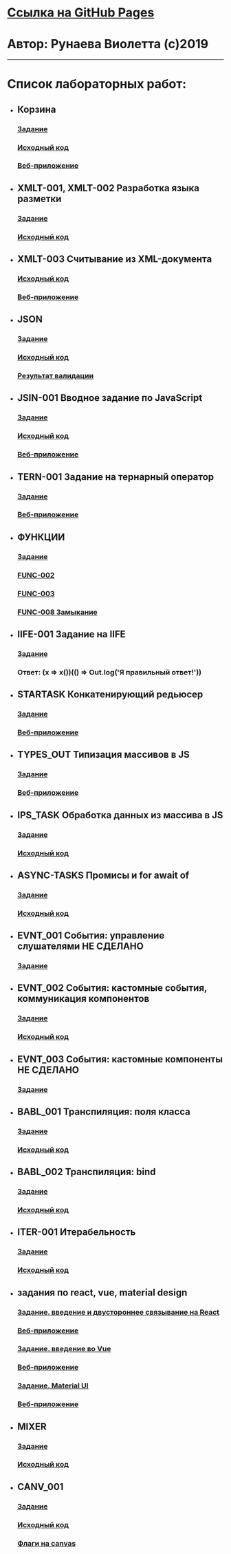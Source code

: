 # [Ссылка на GitHub Pages](https://vitarunaeva.github.io/itmo-js-labs/)
# Автор: Рунаева Виолетта (с)2019
---
# Список лабораторных работ:
* ## Корзина
  ### [Задание](https://kodaktor.ru/g/cart)
  ### [Исходный код](https://github.com/vitarunaeva/itmo-js-labs/tree/master/cart)
  ### [Веб-приложение](https://vitarunaeva.github.io/cart/)
* ## XMLT-001, XMLT-002  Разработка языка разметки
  ### [Задание](https://kodaktor.ru/g/xml_intro)
  ### [Исходный код](https://github.com/vitarunaeva/itmo-js-labs/tree/master/XMLT-003)
* ## XMLT-003 Считывание из XML-документа
  ### [Исходный код](https://kodaktor.ru/xmlt_c1fc5)
  ### [Веб-приложение](https://kodaktor.ru/g/xmlt_c1fc5)
* ## JSON
  ### [Задание](https://kodaktor.ru/g/json_intro)
  ### [Исходный код](https://kodaktor.ru/myjson_e477e)
  ### [Результат валидации](https://github.com/vitarunaeva/itmo-js-labs/blob/master/XSL-INTRO/h3B9mbi2a_c.jpg)
* ## JSIN-001 Вводное задание по JavaScript
  ### [Задание](https://kodaktor.ru/jsin_001)
  ### [Исходный код](https://kodaktor.ru/jsin_cbbf7)
  ### [Веб-приложение](https://kodaktor.ru/g/jsin_cbbf7)
* ## TERN-001 Задание на тернарный оператор
  ### [Задание](https://kodaktor.ru/tern_001)
  ### [Веб-приложение](https://kodaktor.ru/g/tern_4f12d)
* ## ФУНКЦИИ
  ### [Задание](https://kodaktor.ru/g/func)
  ### [FUNC-002](https://kodaktor.ru/g/func_1d118)
  ### [FUNC-003](https://kodaktor.ru/g/func_57497)
  ### [FUNC-008 Замыкание](https://kodaktor.ru/g/func_e4857)
* ## IIFE-001 Задание на IIFE
  ### [Задание](https://kodaktor.ru/g/iife)
  ### Ответ: (x => x())(() => Out.log('Я правильный ответ!'))
* ## STARTASK Конкатенирующий редьюсер
  ### [Задание](https://kodaktor.ru/startask)
  ### [Веб-приложение](https://kodaktor.ru/g/startask_3fd3d)
* ## TYPES_OUT Типизация массивов в JS
  ### [Задание](https://kodaktor.ru/types_out)
  ### [Веб-приложение](https://kodaktor.ru/g/types_a34ea)
* ## IPS_TASK Обработка данных из массива в JS
  ### [Задание](https://kodaktor.ru/g/ips_task)
  ### [Исходный код](https://github.com/vitarunaeva/itmo-js-labs/tree/master/ips)
* ## ASYNC-TASKS  Промисы и for await of
  ### [Задание](https://kodaktor.ru/async_tasks)
  ### [Исходный код](https://kodaktor.ru/g/async_fb0ef)
* ## EVNT_001 События: управление слушателями НЕ СДЕЛАНО
  ### [Задание](https://kodaktor.ru/g/evnt_001)
* ## EVNT_002 События: кастомные события, коммуникация компонентов
  ### [Задание](https://kodaktor.ru/evnt_002)
  ### [Исходный код](https://kodaktor.ru/g/custom_170f8)
* ## EVNT_003 События: кастомные компоненты НЕ СДЕЛАНО
  ### [Задание](https://kodaktor.ru/evnt_003)
* ## BABL_001 Транспиляция: поля класса
  ### [Задание](https://kodaktor.ru/babl_001)
  ### [Исходный код](https://kodaktor.ru/g/babl_d3107)
* ## BABL_002 Транспиляция: bind
  ### [Задание](https://kodaktor.ru/babl_002)
  ### [Исходный код](https://kodaktor.ru/bind02032018_c11a0)
* ## ITER-001 Итерабельность
  ### [Задание](https://kodaktor.ru/iter_001)
  ### [Исходный код](https://kodaktor.ru/g/iter_c7800)
* ## задания по react, vue, material design
  ### [Задание. введение и двустороннее связывание на React](https://kodaktor.ru/frmw_001 )
  ### [Веб-приложение](https://kodaktor.ru/g/react_state_b9774)
  ### [Задание. введение во Vue](https://kodaktor.ru/frmw_002)
  ### [Веб-приложение](https://kodaktor.ru/g/vue_99dbf)
  ### [Задание. Material UI](https://kodaktor.ru/frmw_007)
  ### [Веб-приложение](https://github.com/vitarunaeva/itmo-js-labs/tree/master/material)
* ## MIXER
  ### [Задание](https://kodaktor.ru/g/mixer)
  ### [Исходный код](https://github.com/vitarunaeva/itmo-js-labs/tree/master/mixer)
* ## CANV_001
  ### [Задание](http://kodaktor.ru/cnvs/lr_canvas_rates.pdf)
  ### [Исходный код](https://kodaktor.ru/g/10bf370_db7fd)
  ### [Флаги на canvas](https://github.com/vitarunaeva/itmo-js-labs/tree/master/canvas)






